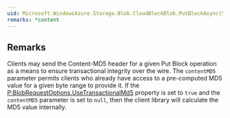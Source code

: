 ```yaml
---  
uid: Microsoft.WindowsAzure.Storage.Blob.CloudBlockBlob.PutBlockAsync(System.String,System.IO.Stream,System.String,Microsoft.WindowsAzure.Storage.AccessCondition,Microsoft.WindowsAzure.Storage.Blob.BlobRequestOptions,Microsoft.WindowsAzure.Storage.OperationContext)  
remarks: *content  
---  
```

  
## Remarks  
 Clients may send the Content-MD5 header for a given Put Block operation as a means to ensure transactional integrity over the wire.              The `contentMD5` parameter permits clients who already have access to a pre-computed MD5 value for a given byte range to provide it.             If the [P:BlobRequestOptions.UseTransactionalMd5](assetId:///P:BlobRequestOptions.UseTransactionalMd5?qualifyHint=False&autoUpgrade=True) property is set to `true` and the `contentMD5` parameter is set              to `null`, then the client library will calculate the MD5 value internally.